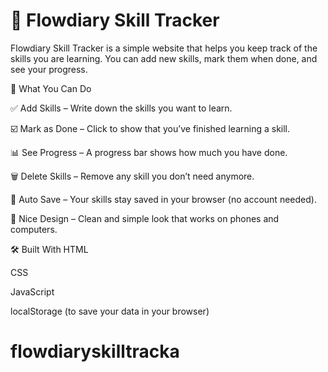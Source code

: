 # 📘 Flowdiary Skill Tracker
Flowdiary Skill Tracker is a simple website that helps you keep track of the skills you are learning. You can add new skills, mark them when done, and see your progress.

🌟 What You Can Do

✅ Add Skills – Write down the skills you want to learn.

☑️ Mark as Done – Click to show that you’ve finished learning a skill.

📊 See Progress – A progress bar shows how much you have done.

🗑️ Delete Skills – Remove any skill you don’t need anymore.

💾 Auto Save – Your skills stay saved in your browser (no account needed).

🎨 Nice Design – Clean and simple look that works on phones and computers.

🛠️ Built With
HTML

CSS

JavaScript

localStorage (to save your data in your browser)

# flowdiaryskilltracka
